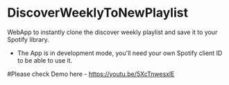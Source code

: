 # DiscoverWeeklyToNewPlaylist
WebApp to instantly clone the discover weekly playlist and save it to your Spotify library. 

- The App is in development mode, you'll need your own Spotify client ID to be able to use it.

#Please check Demo here - https://youtu.be/5XcTnwesxlE
